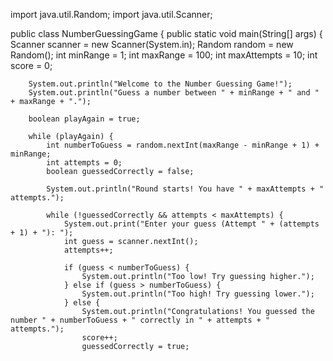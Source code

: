 import java.util.Random;
import java.util.Scanner;

public class NumberGuessingGame {
    public static void main(String[] args) {
        Scanner scanner = new Scanner(System.in);
        Random random = new Random();
        int minRange = 1;
        int maxRange = 100;
        int maxAttempts = 10;
        int score = 0;
        
        System.out.println("Welcome to the Number Guessing Game!");
        System.out.println("Guess a number between " + minRange + " and " + maxRange + ".");
        
        boolean playAgain = true;
        
        while (playAgain) {
            int numberToGuess = random.nextInt(maxRange - minRange + 1) + minRange;
            int attempts = 0;
            boolean guessedCorrectly = false;
            
            System.out.println("Round starts! You have " + maxAttempts + " attempts.");
            
            while (!guessedCorrectly && attempts < maxAttempts) {
                System.out.print("Enter your guess (Attempt " + (attempts + 1) + "): ");
                int guess = scanner.nextInt();
                attempts++;
                
                if (guess < numberToGuess) {
                    System.out.println("Too low! Try guessing higher.");
                } else if (guess > numberToGuess) {
                    System.out.println("Too high! Try guessing lower.");
                } else {
                    System.out.println("Congratulations! You guessed the number " + numberToGuess + " correctly in " + attempts + " attempts.");
                    score++;
                    guessedCorrectly = true;
